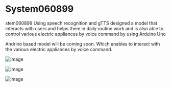 # System060899
stem060899 Using speech recognition and gTTS designed a model that interacts with users and helps them in daily routine work and is also able to control various electric appliances by voice command by using Arduino Uno

Andrino based model will be coming soon. Which enables to interact with the various electric appliances by voice command.

![image](https://user-images.githubusercontent.com/63160825/157166432-8cfaf655-d837-49a5-bbbe-5eecc99f2349.png)


![image](https://user-images.githubusercontent.com/63160825/157166661-c33f5bac-1dd6-49de-8c5c-ad644c4ab79b.png)


![image](https://user-images.githubusercontent.com/63160825/157166696-3ae45467-7f6c-4cd2-9449-bc87df5725e2.png)
